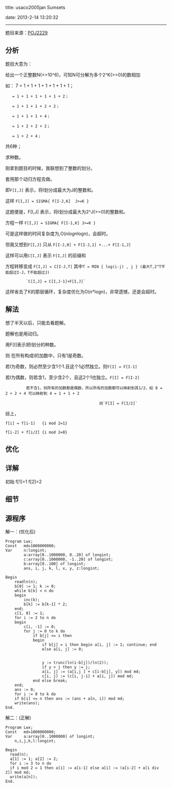 ﻿title: usaco2005jan Sumsets

date: 2013-2-14 13:20:32

---

题目来源：[POJ2229](http://poj.org/problem?id=2229 "Sumsets")

## 分析

题目大意为：

给出一个正整数N(<=10^6)，可知N可分解为多个2^K(>=0)的数相加

如： 7 = 1 + 1 + 1 + 1 + 1 + 1 + 1；

       = 1 + 1 + 1 + 1 + 1 + 2；

       = 1 + 1 + 1 + 2 + 2；

       = 1 + 1 + 1 + 4；

       = 1 + 2 + 2 + 2；

       = 1 + 2 + 4；      

共6种；

求种数。



刚拿到题目的时候，我联想到了整数的划分。

<!--more-->

套用那个动归方程去做。

即`F[I,J]` 表示，将I划分成最大为J的整数和。

这样 `F[I,J] = SIGMA{ F[I-J,K]  J>=K }`




这题便是，F[I,J] 表示，将I划分成最大为2^J(>=0)的整数和。

方程一样 `F[I,J] = SIGMA{ F[I-1,K] J>=K }`


可是这样做的时间复杂度为,O(n*logn*logn)，会超时。



但我又想到`F[I,J]` 只从 `F[I-J,0] + F[I-J,1] +...+ F[I-1,J]`

这样可以用`C[I,J]` 表示 `F[I,J]` 的前缀和 

方程转移变成 `F[I,J] = C[I-J,T]`  其中`T = MIN { log(i-j) , j } (最大T,2^T不能超过I-J，T不能超过J)`

             `C[I,J] = C[I,J-1]+F[I,J]`

这样省去了K的那层循环，复杂度优化为O(n*logn)，非常遗憾，还是会超时。




## 解法



想了半天以后，只能去看题解。

题解也是用动归。

用F[I]表示把I划分的种数。

则 在所有构成I的加数中，只有1是奇数。



若I为奇数，则必然至少含1个1.且这个1必然独立。则`F[I] = F[I-1]`

若I为偶数，则若含1，至少含2个，且这2个1也独立。`F[I] = F[I-2]`

             若不含1，则所有的加数都是偶数，所以所有的加数都可以映射到其1/2，如 8 = 2 + 2 + 4 可以映射到 4 = 1 + 1 + 2

                                             则`F[I] = F[I/2]`

综上，
```
f[i] = f[i-1]   {i mod 2=1}               

f[i-2] + f[i/2] {i mod 2=0} 
```



## 优化 



## 详解 

初始 f[1]=1 f[2]=2



## 细节


## 源程序



解一：(优化后)

```
Program Lwx;
Const 	md=1000000000;
Var 	n:longint;
    	a:array[0..1000000, 0..20] of longint;
    	c:array[0..1000000, -1..20] of longint;
    	b:array[0..100] of longint;
    	ans, i, j, k, l, x, y, z:longint;

Begin
  	readln(n);
  	b[0] := 1; k := 0;
  	while b[k] < n do
  	begin
   		inc(k);
   		b[k] := b[k-1] * 2;
  	end;
  	c[1, 0] := 1;
 	for i := 2 to n do
  	begin
   		c[i, -1] := 0;
   		for j := 0 to k do
    		if b[j] <= i then
    		begin
      			if b[j] = i then begin a[i, j] := 1; continue; end
      			else a[i, j] := 0;


      			y := trunc(ln(i-b[j])/ln(2));
      			if y > j then y := j;
      			a[i, j] := (a[i,j ] + c[i-b[j], y]) mod md;
      			c[i, j] := (c[i, j-1] + a[i, j]) mod md;
    		end else break;
  	end;
  	ans := 0;
  	for i := 0 to k do
  	if b[i] <= n then ans := (ans + a[n, i]) mod md;
  	write(ans);
End.
```


解二：(正解)

```
Program Lwx;
Const 	md=1000000000;
Var 	a:array[0..1000000] of longint;
   	n,i,j,k,l:longint;

Begin
  read(n);
  a[1] := 1; a[2] := 2;
  for i := 3 to n do 
  if i mod 2 = 1 then a[i] := a[i-1] else a[i] := (a[i-2] + a[i div 2]) mod md;
  write(a[n]);
End.
```